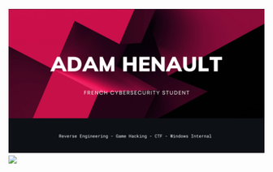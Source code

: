 ![Banner](https://github.com/adamhlt/adamhlt/blob/main/Ressource/banner.png)
<a href="https://github.com/anuraghazra/convoychat">
  <img align="center" src="https://github-readme-stats.vercel.app/api/top-langs/?username=adamhlt&layout=compact&theme=dracula" />
</a>
